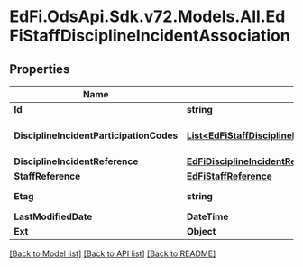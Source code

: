 # EdFi.OdsApi.Sdk.v72.Models.All.EdFiStaffDisciplineIncidentAssociation

## Properties

Name | Type | Description | Notes
------------ | ------------- | ------------- | -------------
**Id** | **string** |  | [optional] 
**DisciplineIncidentParticipationCodes** | [**List&lt;EdFiStaffDisciplineIncidentAssociationDisciplineIncidentParticipationCode&gt;**](EdFiStaffDisciplineIncidentAssociationDisciplineIncidentParticipationCode.md) | An unordered collection of staffDisciplineIncidentAssociationDisciplineIncidentParticipationCodes. The role or type of participation of a student in a discipline incident. | 
**DisciplineIncidentReference** | [**EdFiDisciplineIncidentReference**](EdFiDisciplineIncidentReference.md) |  | 
**StaffReference** | [**EdFiStaffReference**](EdFiStaffReference.md) |  | 
**Etag** | **string** | A unique system-generated value that identifies the version of the resource. | [optional] 
**LastModifiedDate** | **DateTime** | The date and time the resource was last modified. | [optional] 
**Ext** | **Object** | Extensions to the StaffDisciplineIncidentAssociation entity. | [optional] 

[[Back to Model list]](../README.md#documentation-for-models) [[Back to API list]](../README.md#documentation-for-api-endpoints) [[Back to README]](../README.md)

